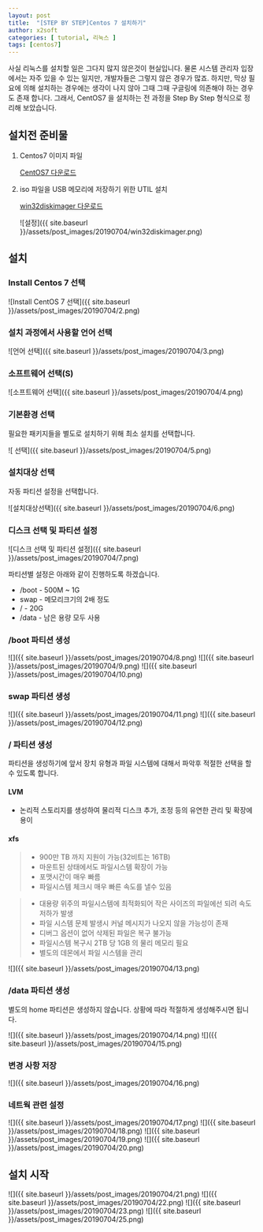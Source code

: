 ```yaml
---
layout: post
title:  "[STEP BY STEP]Centos 7 설치하기"
author: x2soft
categories: [ tutorial, 리눅스 ]
tags: [centos7]
---
```


사실 리눅스를 설치할 일은 그다지 많지 않은것이 현실입니다. 물론 시스템 관리자 입장에서는 자주 있을 수 있는 일지만, 개발자들은 그렇지 않은 경우가 많죠. 하지만, 막상 필요에 의해 설치하는 경우에는 생각이 나지 않아 그때 그때 구글링에 의존해야 하는 경우도 존재 합니다. 그래서, CentOS7 을 설치하는 전 과정을 Step By Step 형식으로 정리해 보았습니다. 

## 설치전 준비물

1. Centos7 이미지 파일

    [CentOS7 다운로드](http://isoredirect.centos.org/centos/7/isos/x86_64/CentOS-7-x86_64-DVD-1810.iso)

2. iso 파일을 USB 메모리에 저장하기 위한 UTIL 설치

    [win32diskimager 다운로드](http://sourceforge.net/projects/win32diskimager/)

    ![설정]({{ site.baseurl }}/assets/post_images/20190704/win32diskimager.png)

## 설치

### Install Centos 7 선택

![Install CentOS 7 선택]({{ site.baseurl }}/assets/post_images/20190704/2.png)

### 설치 과정에서 사용할 언어 선택

![언어 선택]({{ site.baseurl }}/assets/post_images/20190704/3.png)

### 소프트웨어 선택(S)

![소프트웨어 선택]({{ site.baseurl }}/assets/post_images/20190704/4.png)

### 기본환경 선택

필요한 패키지들을 별도로 설치하기 위해 최소 설치를 선택합니다.

![ 선택]({{ site.baseurl }}/assets/post_images/20190704/5.png)

### 설치대상 선택

자동 파티션 설정을 선택합니다.


![설치대상선택]({{ site.baseurl }}/assets/post_images/20190704/6.png)

### 디스크 선택 및 파티션 설정

![디스크 선택 및 파티션 설정]({{ site.baseurl }}/assets/post_images/20190704/7.png)

파티션별 설정은 아래와 같이 진행하도록 하겠습니다.

- /boot - 500M ~ 1G
- swap - 메모리크기의 2배 정도
- / - 20G
- /data - 남은 용량 모두 사용

### /boot 파티션 생성

![]({{ site.baseurl }}/assets/post_images/20190704/8.png)
![]({{ site.baseurl }}/assets/post_images/20190704/9.png)
![]({{ site.baseurl }}/assets/post_images/20190704/10.png)

### swap 파티션 생성

![]({{ site.baseurl }}/assets/post_images/20190704/11.png)
![]({{ site.baseurl }}/assets/post_images/20190704/12.png)

### / 파티션 생성

파티션을 생성하기에 앞서 장치 유형과 파일 시스템에 대해서 파악후 적절한 선택을 할 수 있도록 합니다.

#### LVM

- 논리적 스토리지를 생성하여 물리적 디스크 추가, 조정 등의 유연한 관리 및 확장에 용이

#### xfs

> - 900만 TB 까지 지원이 가능(32비트는 16TB)
> - 마운트된 상태에서도 파일시스템 확장이 가능
> - 포맷시간이 매우 빠름
> - 파일시스템 체크시 매우 빠른 속도를 낼수 있음


> - 대용량 위주의 파일시스템에 최적화되어 작은 사이즈의 파일에선 되려 속도 저하가 발생
> - 파일 시스템 문제 발생시 커널 메시지가 나오지 않을 가능성이 존재
> - 디버그 옵션이 없어 삭제된 파일은 복구 불가능
> - 파일시스템 복구시 2TB 당 1GB 의 물리 메모리 필요
> - 별도의 데몬에서 파일 시스템을 관리

![]({{ site.baseurl }}/assets/post_images/20190704/13.png)

### /data 파티션 생성

별도의 home 파티션은 생성하지 않습니다. 상황에 따라 적절하게 생성해주시면 됩니다.

![]({{ site.baseurl }}/assets/post_images/20190704/14.png)
![]({{ site.baseurl }}/assets/post_images/20190704/15.png)

### 변경 사항 저장

![]({{ site.baseurl }}/assets/post_images/20190704/16.png)

### 네트웍 관련 설정

![]({{ site.baseurl }}/assets/post_images/20190704/17.png)
![]({{ site.baseurl }}/assets/post_images/20190704/18.png)
![]({{ site.baseurl }}/assets/post_images/20190704/19.png)
![]({{ site.baseurl }}/assets/post_images/20190704/20.png)

## 설치 시작

![]({{ site.baseurl }}/assets/post_images/20190704/21.png)
![]({{ site.baseurl }}/assets/post_images/20190704/22.png)
![]({{ site.baseurl }}/assets/post_images/20190704/23.png)
![]({{ site.baseurl }}/assets/post_images/20190704/25.png)